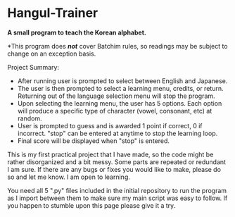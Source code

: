 # Hangul-Trainer
**A small program to teach the Korean alphabet.**

*This program does _**not**_ cover Batchim rules, so readings may be subject to change on an exception basis.


Project Summary:
  - After running user is prompted to select between English and Japanese.
  - The user is then prompted to select a learning menu, credits, or return. Returning out of the language selection menu will stop the program.
  - Upon selecting the learning menu, the user has 5 options. Each option will produce a specific type of character (vowel, consonant, etc) at random.
  - User is prompted to guess and is awarded 1 point if correct, 0 if incorrect. "stop" can be entered at anytime to stop the learning loop.
  - Final score will be displayed when "stop" is entered.

This is my first practical project that I have made, so the code might be rather disorganized and a bit messy. Some parts are repeated or redundant I am sure.
If there are any bugs or fixes you would like to make, please do so and let me know. I am open to learning.

You need all 5 ".py" files included in the initial repository to run the program as I import between them to make sure my main script was easy to follow.
If you happen to stumble upon this page please give it a try.
